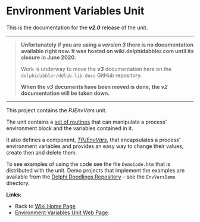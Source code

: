 # Environment Variables Unit #

This is the documentation for the ***v2.0*** release of the unit.

----

> **Unfortunately if you are using a _version 3_ there is no documentation available right now. It was hosted on wiki.delphidabbler.com until its closure in June 2020.**
>
> Work is underway to move the ***v3*** documentation here on the `delphidabbler/ddlab-lib-docs` GitHub repository.
>
> **When the _v3_ documents have been moved is done, the _v2_ documentation will be taken down.**

----

This project contains the _PJEnvVars_ unit.

The unit contains a [set of routines](PJEnvVarsRoutines.md) that can manipulate a process' environment block and the variables contained in it.

It also defines a component, _[TPJEnvVars](TPJEnvVars.md)_,  that encapsulates a process' environment variables and provides an easy way to change their values, create then and delete them.

To see examples of using the code see the file `DemoCode.htm` that is distributed with the unit. Demo projects that implement the examples are available from the [Delphi Doodlings Repository](http://www.delphidabbler.com/url/doodlings-repo) - see the `EnvVarsDemo` directory.

**Links:**

  * Back to [Wiki Home Page](Welcome.md)
  * [Environment Variables Unit Web Page](http://www.delphidabbler.com/software/envvars).
